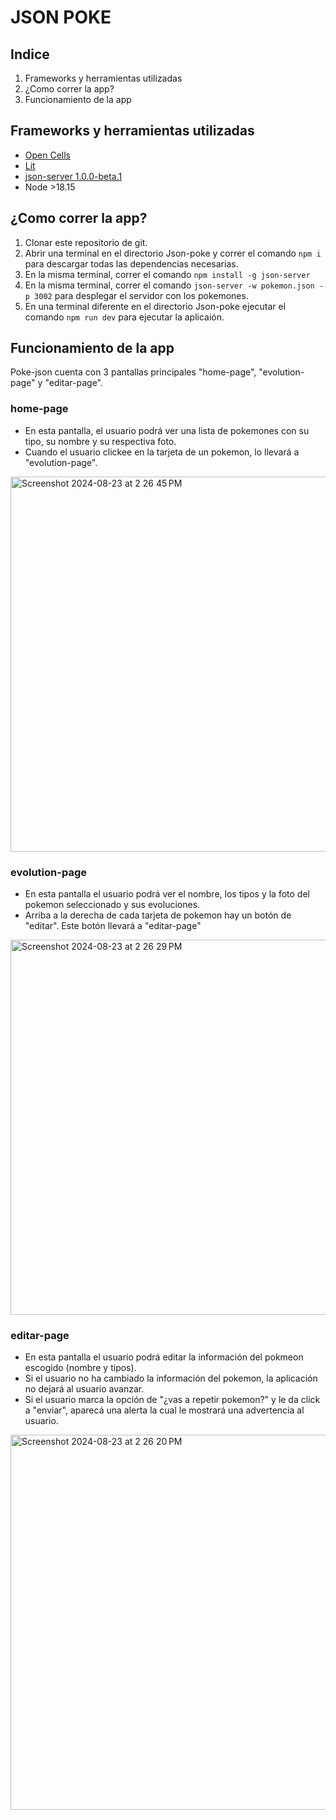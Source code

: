 # JSON POKE

## Indice
1. Frameworks y herramientas utilizadas
2. ¿Como correr la app?
3. Funcionamiento de la app

## Frameworks y herramientas utilizadas
- [Open Cells](https://www.opencells.dev/)
- [Lit](https://lit.dev/)
- [json-server 1.0.0-beta.1](https://www.npmjs.com/package/json-server)
- Node >18.15

## ¿Como correr la app?
1. Clonar este repositorio de git.
2. Abrir una terminal en el directorio Json-poke y correr el comando ```npm i``` para descargar todas las dependencias necesarias.
3. En la misma terminal, correr el comando ```npm install -g json-server```
4. En la misma terminal, correr el comando ```json-server -w pokemon.json -p 3002``` para desplegar el servidor con los pokemones.
6. En una terminal diferente en el directorio Json-poke ejecutar el comando ```npm run dev``` para ejecutar la aplicaión.

## Funcionamiento de la app
Poke-json cuenta con 3 pantallas principales "home-page", "evolution-page" y "editar-page".

### home-page
- En esta pantalla, el usuario podrá ver una lista de pokemones con su tipo, su nombre y su respectiva foto.
- Cuando el usuario clickee en la tarjeta de un pokemon, lo llevará a "evolution-page".

<img width="600" alt="Screenshot 2024-08-23 at 2 26 45 PM" src="https://github.com/user-attachments/assets/f29db1f6-9cca-4bec-a47e-08f49abeb15e">

### evolution-page
- En esta pantalla el usuario podrá ver el nombre, los tipos y la foto del pokemon seleccionado y sus evoluciones.
- Arriba a la derecha de cada tarjeta de pokemon hay un botón de "editar". Este botón llevará a "editar-page"

<img width="600" alt="Screenshot 2024-08-23 at 2 26 29 PM" src="https://github.com/user-attachments/assets/0fcd099d-aad4-41a0-bdc2-f3af60da04f2">

### editar-page
- En esta pantalla el usuario podrá editar la información del pokmeon escogido (nombre y tipos).
- Si el usuario no ha cambiado la información del pokemon, la aplicación no dejará al usuario avanzar.
- Si el usuario marca la opción de "¿vas a repetir pokemon?" y le da click a "enviar", aparecá una alerta la cual le mostrará una advertencia al usuario.

<img width="600" alt="Screenshot 2024-08-23 at 2 26 20 PM" src="https://github.com/user-attachments/assets/71e8acca-6f02-46c5-b453-a5fdb670a702">

